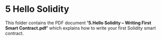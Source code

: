# 5 Hello Solidity  
This folder contains the PDF document **'5.Hello Solidity – Writing First Smart Contract.pdf'** which explains how to write your first Solidity smart contract.
